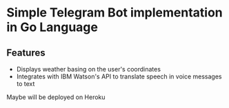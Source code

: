 # Simple Telegram Bot implementation in Go Language

## Features
- Displays weather basing on the user's coordinates
- Integrates with IBM Watson's API to translate speech in voice messages to text

Maybe will be deployed on Heroku


